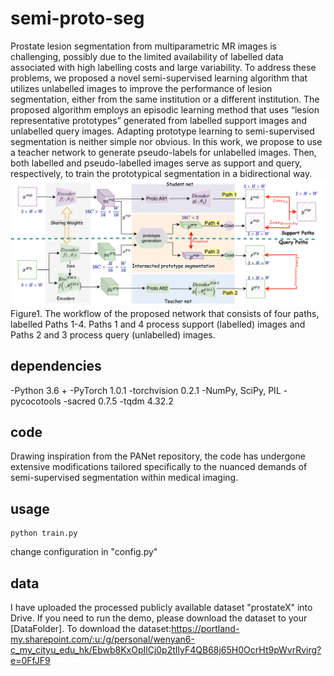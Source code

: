 # semi-proto-seg
Prostate lesion segmentation from multiparametric MR images is challenging, possibly due to
the limited availability of labelled data associated with high labelling costs and large variability.
To address these problems, we proposed a novel semi-supervised learning algorithm that utilizes
unlabelled images to improve the performance of lesion segmentation, either from the same institution
or a different institution. The proposed algorithm employs an episodic learning method that uses
“lesion representative prototypes” generated from labelled support images and unlabelled query
images. Adapting prototype learning to semi-supervised segmentation is neither simple nor obvious.
In this work, we propose to use a teacher network to generate pseudo-labels for unlabelled images.
Then, both labelled and pseudo-labelled images serve as support and query, respectively, to train the
prototypical segmentation in a bidirectional way.
![model](semi_seg-main_net.jpeg)
Figure1. The workflow of the proposed network that consists of four paths, labelled Paths 1-4. Paths 1 and 4 process support (labelled) images and Paths 2 and 3 process query (unlabelled) images.
## dependencies
-Python 3.6 +
-PyTorch 1.0.1
-torchvision 0.2.1
-NumPy, SciPy, PIL
-pycocotools
-sacred 0.7.5
-tqdm 4.32.2

## code
Drawing inspiration from the PANet repository, the code has undergone extensive modifications tailored specifically to the nuanced demands of semi-supervised segmentation within medical imaging.
## usage
```
python train.py
```
change configuration in "config.py" 
## data
I have uploaded the processed publicly available dataset "prostateX" into Drive. If you need to run the demo, please download the dataset to your [DataFolder].
To download the dataset:https://portland-my.sharepoint.com/:u:/g/personal/wenyan6-c_my_cityu_edu_hk/Ebwb8KxOpIlCj0p2tIlyF4QB68j65H0OcrHt9pWvrRvirg?e=0FfJF9
